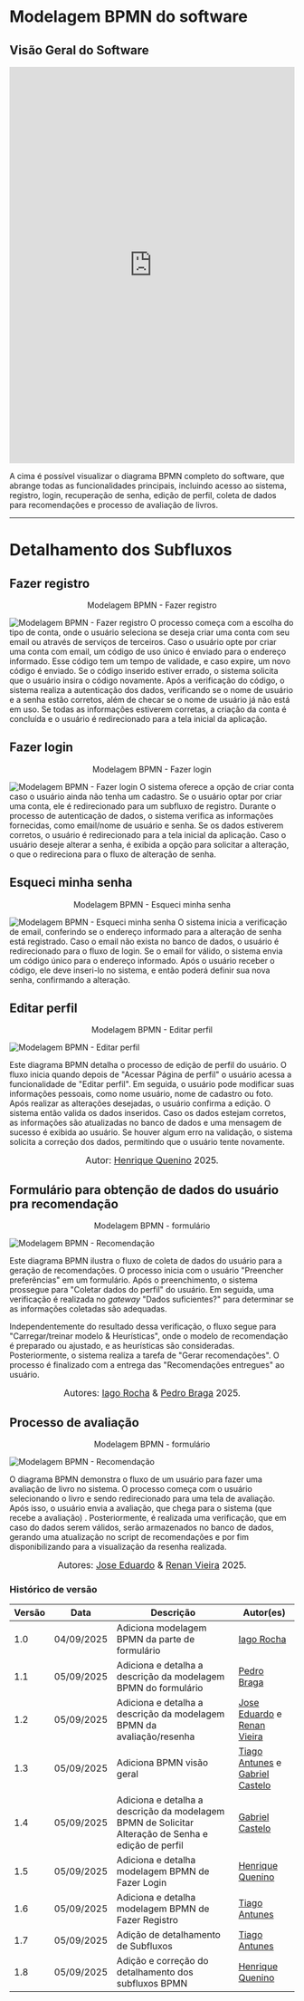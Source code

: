 # Modelagem BPMN do software

## Visão Geral do Software

<iframe frameborder="0" style="width:100%;height:700px;" src="https://viewer.diagrams.net/?tags=%7B%7D&lightbox=1&highlight=0000ff&edit=_blank&layers=1&nav=1&title=BPMN.drawio&dark=0#Uhttps%3A%2F%2Fdrive.google.com%2Fuc%3Fid%3D14QOnyi6LAwzV1oqo-rRltceFVsR-ImLg%26export%3Ddownload"></iframe>

A cima é possível visualizar o diagrama BPMN completo do software, que abrange todas as funcionalidades principais, incluindo acesso ao sistema, registro, login, recuperação de senha, edição de perfil, coleta de dados para recomendações e processo de avaliação de livros.

---

# Detalhamento dos Subfluxos

## Fazer registro


<p style="text-align: center"> Modelagem BPMN - Fazer registro </p>



![Modelagem BPMN - Fazer registro](../assets/fazerRegistroBPMN.drawio.svg)
O processo começa com a escolha do tipo de conta, onde o usuário seleciona se deseja criar uma conta com seu email ou através de serviços de terceiros. Caso o usuário opte por criar uma conta com email, um código de uso único é enviado para o endereço informado. Esse código tem um tempo de validade, e caso expire, um novo código é enviado. Se o código inserido estiver errado, o sistema solicita que o usuário insira o código novamente. Após a verificação do código, o sistema realiza a autenticação dos dados, verificando se o nome de usuário e a senha estão corretos, além de checar se o nome de usuário já não está em uso. Se todas as informações estiverem corretas, a criação da conta é concluída e o usuário é redirecionado para a tela inicial da aplicação.

## Fazer login


<p style="text-align: center"> Modelagem BPMN - Fazer login </p>

![Modelagem BPMN - Fazer login](../assets/fazerLoginBPMN.drawio.svg)
O sistema oferece a opção de criar conta caso o usuário ainda não tenha um cadastro. Se o usuário optar por criar uma conta, ele é redirecionado para um subfluxo de registro. Durante o processo de autenticação de dados, o sistema verifica as informações fornecidas, como email/nome de usuário e senha. Se os dados estiverem corretos, o usuário é redirecionado para a tela inicial da aplicação. Caso o usuário deseje alterar a senha, é exibida a opção para solicitar a alteração, o que o redireciona para o fluxo de alteração de senha.

## Esqueci minha senha

<p style="text-align: center"> Modelagem BPMN - Esqueci minha senha </p>

![Modelagem BPMN - Esqueci minha senha](../assets/mudancaSenha.drawio.svg)
O sistema inicia a verificação de email, conferindo se o endereço informado para a alteração de senha está registrado. Caso o email não exista no banco de dados, o usuário é redirecionado para o fluxo de login. Se o email for válido, o sistema envia um código único para o endereço informado. Após o usuário receber o código, ele deve inseri-lo no sistema, e então poderá definir sua nova senha, confirmando a alteração.

## Editar perfil

<p style="text-align: center"> Modelagem BPMN - Editar perfil </p>

![Modelagem BPMN - Editar perfil](../assets/editalPerfilBPMN.drawio.svg)

Este diagrama BPMN detalha o processo de edição de perfil do usuário. O fluxo inicia quando depois de "Acessar Página de perfil" o usuário acessa a funcionalidade de "Editar perfil". Em seguida, o usuário pode modificar suas informações pessoais, como nome usuário, nome de cadastro ou foto. Após realizar as alterações desejadas, o usuário confirma a edição. O sistema então valida os dados inseridos. Caso os dados estejam corretos, as informações são atualizadas no banco de dados e uma mensagem de sucesso é exibida ao usuário. Se houver algum erro na validação, o sistema solicita a correção dos dados, permitindo que o usuário tente novamente.

<font size="3"><p style="text-align: center">Autor: [Henrique Quenino](https://github.com/henriquecq)  2025.</p></font>

## Formulário para obtenção de dados do usuário pra recomendação

<!-- Modelagem BPMN do software de formulário -->

<p style="text-align: center"> Modelagem BPMN - formulário </p>

![Modelagem BPMN - Recomendação](../assets/bpmn-software-forms.svg)

Este diagrama BPMN ilustra o fluxo de coleta de dados do usuário para a geração de recomendações. O processo inicia com o usuário "Preencher preferências" em um formulário. Após o preenchimento, o sistema prossegue para "Coletar dados do perfil" do usuário. Em seguida, uma verificação é realizada no *gateway* "Dados suficientes?" para determinar se as informações coletadas são adequadas.

Independentemente do resultado dessa verificação, o fluxo segue para "Carregar/treinar modelo & Heurísticas", onde o modelo de recomendação é preparado ou ajustado, e as heurísticas são consideradas. Posteriormente, o sistema realiza a tarefa de "Gerar recomendações". O processo é finalizado com a entrega das "Recomendações entregues" ao usuário.

<font size="3"><p style="text-align: center">Autores: [Iago Rocha](https://github.com/iagorrr) & [Pedro Braga](https://github.com/Stain19) 2025.</p></font>

## Processo de avaliação

<p style="text-align: center"> Modelagem BPMN - formulário </p>

![Modelagem BPMN - Recomendação](../assets/bpmn-processo-avaliaca.drawio.svg)

O diagrama BPMN demonstra o fluxo de um usuário para fazer uma avaliação de livro no sistema. O processo começa com o usuário selecionando o livro e sendo redirecionado para uma tela de avaliação. Após isso, o usuário envia a avaliação, que chega para o sistema (que recebe a avaliação) . Posteriormente, é realizada uma verificação, que em caso do dados serem válidos, serão armazenados no banco de dados, gerando uma atualização no script de recomendações e por fim disponibilizando para a visualização da resenha realizada.

<font size="3"><p style="text-align: center">Autores: [Jose Eduardo](https://github.com/jevprado) & [Renan Vieira](https://github.com/R-enanVieira) 2025.</p></font>

### Histórico de versão

| Versão | Data | Descrição | Autor(es) |
|--------|------|-----------|-----------|
| 1.0 | 04/09/2025 | Adiciona modelagem BPMN da parte de formulário |  [Iago Rocha](https://github.com/iagorrr) |
| 1.1 | 05/09/2025 | Adiciona e detalha a descrição da modelagem BPMN do formulário |  [Pedro Braga](https://github.com/Stain19) |
| 1.2 | 05/09/2025 | Adiciona e detalha a descrição da modelagem BPMN da avaliação/resenha |  [Jose Eduardo](https://github.com/jevprado) e [Renan Vieira](https://github.com/R-enanVieira) |
| 1.3 | 05/09/2025 | Adiciona BPMN visão geral   | [Tiago Antunes](https://github.com/TiagoBalieiro) e [Gabriel Castelo](https://github.com/GabrielCastelo-31) |
| 1.4 | 05/09/2025 | Adiciona e detalha a descrição da modelagem BPMN de Solicitar Alteração de Senha e edição de perfil | [Gabriel Castelo](https://github.com/GabrielCastelo-31) |
| 1.5 | 05/09/2025 | Adiciona e detalha modelagem BPMN de Fazer Login | [Henrique Quenino](https://github.com/henriquecq) |
| 1.6 | 05/09/2025 | Adiciona e detalha modelagem BPMN de Fazer Registro | [Tiago Antunes](https://github.com/TiagoBalieiro) |
| 1.7 | 05/09/2025 | Adição de detalhamento de Subfluxos | [Tiago Antunes](https://github.com/TiagoBalieiro) |
| 1.8 | 05/09/2025 | Adição e correção do detalhamento dos subfluxos BPMN | [Henrique Quenino](https://github.com/henriquecq) |
